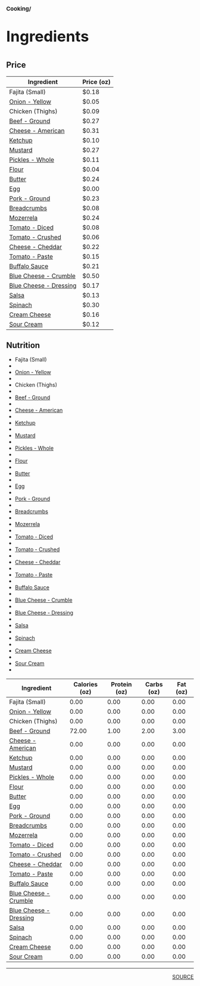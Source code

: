 # <p style='font-size: 15px;'>Cooking/</p>
# <p style='font-size: 40px;'>Ingredients</p>

## Price

| Ingredient | Price (oz) |
| ------------ | ------------ |
| Fajita (Small) | $0.18 |
| <a href='onion_-_yellow.html'>Onion - Yellow</a> | $0.05 |
| Chicken  (Thighs) | $0.09 |
| <a href='beef_-_ground.html'>Beef - Ground</a> | $0.27 |
| <a href='cheese_-_american.html'>Cheese - American</a> | $0.31 |
| <a href='ketchup.html'>Ketchup</a> | $0.10 |
| <a href='mustard.html'>Mustard</a> | $0.27 |
| <a href='pickles_-_whole.html'>Pickles - Whole</a> | $0.11 |
| <a href='flour.html'>Flour</a> | $0.04 |
| <a href='butter.html'>Butter</a> | $0.24 |
| <a href='egg.html'>Egg</a> | $0.00 |
| <a href='pork_-_ground.html'>Pork - Ground</a> | $0.23 |
| <a href='breadcrumbs.html'>Breadcrumbs</a> | $0.08 |
| <a href='mozerrela_.html'>Mozerrela </a> | $0.24 |
| <a href='tomato_-_diced.html'>Tomato - Diced</a> | $0.08 |
| <a href='tomato_-_crushed.html'>Tomato - Crushed</a> | $0.06 |
| <a href='cheese_-_cheddar.html'>Cheese - Cheddar</a> | $0.22 |
| <a href='tomato_-_paste.html'>Tomato - Paste</a> | $0.15 |
| <a href='buffalo_sauce.html'>Buffalo Sauce</a> | $0.21 |
| <a href='blue_cheese_-_crumble.html'>Blue Cheese - Crumble</a> | $0.50 |
| <a href='blue_cheese_-_dressing.html'>Blue Cheese - Dressing</a> | $0.17 |
| <a href='salsa.html'>Salsa</a> | $0.13 |
| <a href='spinach.html'>Spinach</a> | $0.30 |
| <a href='cream_cheese.html'>Cream Cheese</a> | $0.16 |
| <a href='sour_cream.html'>Sour Cream</a> | $0.12 |

## Nutrition

<ul>
<li>Fajita (Small)<li>
<li><a href='onion_-_yellow.html'>Onion - Yellow</a><li>
<li>Chicken  (Thighs)<li>
<li><a href='beef_-_ground.html'>Beef - Ground</a><li>
<li><a href='cheese_-_american.html'>Cheese - American</a><li>
<li><a href='ketchup.html'>Ketchup</a><li>
<li><a href='mustard.html'>Mustard</a><li>
<li><a href='pickles_-_whole.html'>Pickles - Whole</a><li>
<li><a href='flour.html'>Flour</a><li>
<li><a href='butter.html'>Butter</a><li>
<li><a href='egg.html'>Egg</a><li>
<li><a href='pork_-_ground.html'>Pork - Ground</a><li>
<li><a href='breadcrumbs.html'>Breadcrumbs</a><li>
<li><a href='mozerrela_.html'>Mozerrela </a><li>
<li><a href='tomato_-_diced.html'>Tomato - Diced</a><li>
<li><a href='tomato_-_crushed.html'>Tomato - Crushed</a><li>
<li><a href='cheese_-_cheddar.html'>Cheese - Cheddar</a><li>
<li><a href='tomato_-_paste.html'>Tomato - Paste</a><li>
<li><a href='buffalo_sauce.html'>Buffalo Sauce</a><li>
<li><a href='blue_cheese_-_crumble.html'>Blue Cheese - Crumble</a><li>
<li><a href='blue_cheese_-_dressing.html'>Blue Cheese - Dressing</a><li>
<li><a href='salsa.html'>Salsa</a><li>
<li><a href='spinach.html'>Spinach</a><li>
<li><a href='cream_cheese.html'>Cream Cheese</a><li>
<li><a href='sour_cream.html'>Sour Cream</a><li>
</ul>

| Ingredient | Calories (oz) | Protein (oz) | Carbs (oz) | Fat (oz) |
| ------------ | ------------ | ------------ | ------------ | ------------ |
| Fajita (Small) | 0.00 | 0.00 | 0.00 | 0.00 |
| <a href='onion_-_yellow.html'>Onion - Yellow</a> | 0.00 | 0.00 | 0.00 | 0.00 |
| Chicken  (Thighs) | 0.00 | 0.00 | 0.00 | 0.00 |
| <a href='beef_-_ground.html'>Beef - Ground</a> | 72.00 | 1.00 | 2.00 | 3.00 |
| <a href='cheese_-_american.html'>Cheese - American</a> | 0.00 | 0.00 | 0.00 | 0.00 |
| <a href='ketchup.html'>Ketchup</a> | 0.00 | 0.00 | 0.00 | 0.00 |
| <a href='mustard.html'>Mustard</a> | 0.00 | 0.00 | 0.00 | 0.00 |
| <a href='pickles_-_whole.html'>Pickles - Whole</a> | 0.00 | 0.00 | 0.00 | 0.00 |
| <a href='flour.html'>Flour</a> | 0.00 | 0.00 | 0.00 | 0.00 |
| <a href='butter.html'>Butter</a> | 0.00 | 0.00 | 0.00 | 0.00 |
| <a href='egg.html'>Egg</a> | 0.00 | 0.00 | 0.00 | 0.00 |
| <a href='pork_-_ground.html'>Pork - Ground</a> | 0.00 | 0.00 | 0.00 | 0.00 |
| <a href='breadcrumbs.html'>Breadcrumbs</a> | 0.00 | 0.00 | 0.00 | 0.00 |
| <a href='mozerrela_.html'>Mozerrela </a> | 0.00 | 0.00 | 0.00 | 0.00 |
| <a href='tomato_-_diced.html'>Tomato - Diced</a> | 0.00 | 0.00 | 0.00 | 0.00 |
| <a href='tomato_-_crushed.html'>Tomato - Crushed</a> | 0.00 | 0.00 | 0.00 | 0.00 |
| <a href='cheese_-_cheddar.html'>Cheese - Cheddar</a> | 0.00 | 0.00 | 0.00 | 0.00 |
| <a href='tomato_-_paste.html'>Tomato - Paste</a> | 0.00 | 0.00 | 0.00 | 0.00 |
| <a href='buffalo_sauce.html'>Buffalo Sauce</a> | 0.00 | 0.00 | 0.00 | 0.00 |
| <a href='blue_cheese_-_crumble.html'>Blue Cheese - Crumble</a> | 0.00 | 0.00 | 0.00 | 0.00 |
| <a href='blue_cheese_-_dressing.html'>Blue Cheese - Dressing</a> | 0.00 | 0.00 | 0.00 | 0.00 |
| <a href='salsa.html'>Salsa</a> | 0.00 | 0.00 | 0.00 | 0.00 |
| <a href='spinach.html'>Spinach</a> | 0.00 | 0.00 | 0.00 | 0.00 |
| <a href='cream_cheese.html'>Cream Cheese</a> | 0.00 | 0.00 | 0.00 | 0.00 |
| <a href='sour_cream.html'>Sour Cream</a> | 0.00 | 0.00 | 0.00 | 0.00 |

<div style='page-break-after: always;'></div>
<div style='page-break-after: always;'></div>

<hr/>

<div style='page-break-after: always;'></div>
<div style='page-break-after: always;'></div>

<div style='text-align: right'>
<a href='https://docs.google.com/spreadsheets/d/e/2PACX-1vSAyak9YlStJt0W2QiXNHVF8FODXyzkGh0HTz9XkhPPqGQ7IycIP1MG9gofJCHmb8c_vAcLKiqcYQXQ/pub?output=xlsx'>SOURCE</a>
</div>
